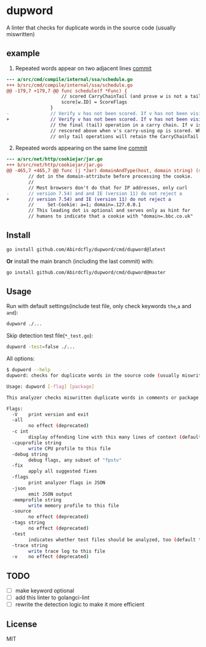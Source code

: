 # dupword

A linter that checks for duplicate words in the source code (usually miswritten)

## example

1. Repeated words appear on two adjacent lines [commit](https://github.com/golang/go/commit/d8f90ce0f8119bf593efb6fb91825de5b61fcda7)

```diff
--- a/src/cmd/compile/internal/ssa/schedule.go
+++ b/src/cmd/compile/internal/ssa/schedule.go
@@ -179,7 +179,7 @@ func schedule(f *Func) {
 					// scored CarryChainTail (and prove w is not a tail).
 					score[w.ID] = ScoreFlags
 				}
-				// Verify v has not been scored. If v has not been visited, v may be the
+				// Verify v has not been scored. If v has not been visited, v may be
 				// the final (tail) operation in a carry chain. If v is not, v will be
 				// rescored above when v's carry-using op is scored. When scoring is done,
 				// only tail operations will retain the CarryChainTail score.
```

2. Repeated words appearing on the same line [commit](https://github.com/golang/go/commit/48da729e8468b630ee003ac51cbaac595d53bec8)

```diff
--- a/src/net/http/cookiejar/jar.go
+++ b/src/net/http/cookiejar/jar.go
@@ -465,7 +465,7 @@ func (j *Jar) domainAndType(host, domain string) (string, bool, error) {
 		// dot in the domain-attribute before processing the cookie.
 		//
 		// Most browsers don't do that for IP addresses, only curl
-		// version 7.54) and and IE (version 11) do not reject a
+		// version 7.54) and IE (version 11) do not reject a
 		//     Set-Cookie: a=1; domain=.127.0.0.1
 		// This leading dot is optional and serves only as hint for
 		// humans to indicate that a cookie with "domain=.bbc.co.uk"
```

## Install

```bash
go install github.com/Abirdcfly/dupword/cmd/dupword@latest
```

**Or** install the main branch (including the last commit) with:

```bash
go install github.com/Abirdcfly/dupword/cmd/dupword@master
```

## Usage

Run with default settings(include test file, only check keywords `the`,`a` and `and`):

```bash
dupword ./...
```

Skip detection test file(`*_test.go`):

```bash
dupword -test=false ./...
```

All options:

```bash
$ dupword --help
dupword: checks for duplicate words in the source code (usually miswritten)

Usage: dupword [-flag] [package]

This analyzer checks miswritten duplicate words in comments or package doc or string declaration

Flags:
  -V    print version and exit
  -all
        no effect (deprecated)
  -c int
        display offending line with this many lines of context (default -1)
  -cpuprofile string
        write CPU profile to this file
  -debug string
        debug flags, any subset of "fpstv"
  -fix
        apply all suggested fixes
  -flags
        print analyzer flags in JSON
  -json
        emit JSON output
  -memprofile string
        write memory profile to this file
  -source
        no effect (deprecated)
  -tags string
        no effect (deprecated)
  -test
        indicates whether test files should be analyzed, too (default true)
  -trace string
        write trace log to this file
  -v    no effect (deprecated)
```

## TODO

- [ ] make keyword optional
- [ ] add this linter to golangci-lint
- [ ] rewrite the detection logic to make it more efficient

## License

MIT
